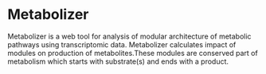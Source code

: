 Metabolizer
===========

Metabolizer is a web tool for analysis of modular architecture of metabolic pathways using transcriptomic data. Metabolizer calculates impact of modules on production of metabolites.These modules are conserved part of metabolism which starts with substrate(s) and ends with a product.
